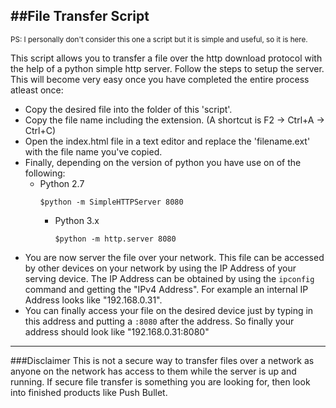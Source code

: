 ##File Transfer Script
---

<sub>PS: I personally don't consider this one a script but it is simple and useful, so it is here.</sub>

This script allows you to transfer a file over the http download protocol with the help of a python simple http server. Follow the steps to setup the server. This will become very easy once you have completed the entire process atleast once:

  + Copy the desired file into the folder of this 'script'.
  + Copy the file name including the extension. (A shortcut is F2 -> Ctrl+A -> Ctrl+C)
  + Open the index.html file in a text editor and replace the 'filename.ext' with the file name you've copied.
  + Finally, depending on the version of python you have use on of the following:
    * Python 2.7
      ```
      $python -m SimpleHTTPServer 8080
      ```
      * Python 3.x
        ```
        $python -m http.server 8080
        ```
  + You are now server the file over your network. This file can be accessed by other devices on your network by using the IP Address of your serving device. The IP Address can be obtained by using the `ipconfig` command and getting the "IPv4 Address". For example an internal IP Address looks like "192.168.0.31".
  + You can finally access your file on the desired device just by typing in this address and putting a `:8080` after the address. So finally your address should look like "192.168.0.31:8080"
---

###Disclaimer
This is not a secure way to transfer files over a network as anyone on the network has access to them while the server is up and running. If secure file transfer is something you are looking for, then look into finished products like Push Bullet.
